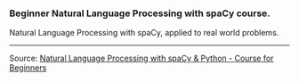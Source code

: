 ### Beginner Natural Language Processing with spaCy course.

Natural Language Processing with spaCy, applied to real world problems.

---

Source: [Natural Language Processing with spaCy & Python - Course for Beginners](https://www.youtube.com/watch?v=dIUTsFT2MeQ)

